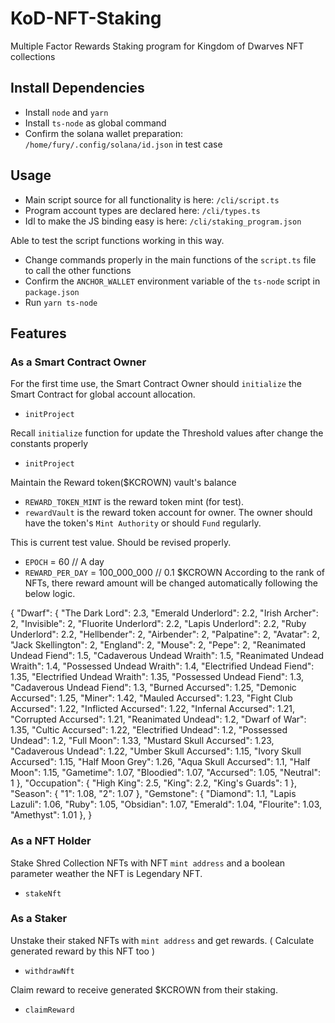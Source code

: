 # KoD-NFT-Staking
Multiple Factor Rewards Staking program for Kingdom of Dwarves NFT collections

## Install Dependencies
- Install `node` and `yarn`
- Install `ts-node` as global command
- Confirm the solana wallet preparation: `/home/fury/.config/solana/id.json` in test case

## Usage
- Main script source for all functionality is here: `/cli/script.ts`
- Program account types are declared here: `/cli/types.ts`
- Idl to make the JS binding easy is here: `/cli/staking_program.json`

Able to test the script functions working in this way.
- Change commands properly in the main functions of the `script.ts` file to call the other functions
- Confirm the `ANCHOR_WALLET` environment variable of the `ts-node` script in `package.json`
- Run `yarn ts-node`

## Features

### As a Smart Contract Owner
For the first time use, the Smart Contract Owner should `initialize` the Smart Contract for global account allocation.
- `initProject`
 
Recall `initialize` function for update the Threshold values after change the constants properly
- `initProject` 

Maintain the Reward token($KCROWN) vault's balance
- `REWARD_TOKEN_MINT` is the reward token mint (for test).
- `rewardVault` is the reward token account for owner. The owner should have the token's `Mint Authority` or should `Fund` regularly.

This is current test value. Should be revised properly.
- `EPOCH` = 60                                    // A day 
- `REWARD_PER_DAY` = 100_000_000                  // 0.1 $KCROWN 
According to the rank of NFTs, there reward amount will be changed automatically following the below logic.

{
  "Dwarf": {
    "The Dark Lord": 2.3,
    "Emerald Underlord": 2.2,
    "Irish Archer": 2,
    "Invisible": 2,
    "Fluorite Underlord": 2.2,
    "Lapis Underlord": 2.2,
    "Ruby Underlord": 2.2,
    "Hellbender": 2,
    "Airbender": 2,
    "Palpatine": 2,
    "Avatar": 2,
    "Jack Skellington": 2,
    "England": 2,
    "Mouse": 2,
    "Pepe": 2,
    "Reanimated Undead Fiend": 1.5,
    "Cadaverous Undead Wraith": 1.5,
    "Reanimated Undead Wraith": 1.4,
    "Possessed Undead Wraith": 1.4,
    "Electrified Undead Fiend": 1.35,
    "Electrified Undead Wraith": 1.35,
    "Possessed Undead Fiend": 1.3,
    "Cadaverous Undead Fiend": 1.3,
    "Burned Accursed": 1.25,
    "Demonic Accursed": 1.25,
    "Miner": 1.42,
    "Mauled Accursed": 1.23,
    "Fight Club Accursed": 1.22,
    "Inflicted Accursed": 1.22,
    "Infernal Accursed": 1.21,
    "Corrupted Accursed": 1.21,
    "Reanimated Undead": 1.2,
    "Dwarf of War": 1.35,
    "Cultic Accursed": 1.22,
    "Electrified Undead": 1.2,
    "Possessed Undead": 1.2,
    "Full Moon": 1.33,
    "Mustard Skull Accursed": 1.23,
    "Cadaverous Undead": 1.22,
    "Umber Skull Accursed": 1.15,
    "Ivory Skull Accursed": 1.15,
    "Half Moon Grey": 1.26,
    "Aqua Skull Accursed": 1.1,
    "Half Moon": 1.15,
    "Gametime": 1.07,
    "Bloodied": 1.07,
    "Accursed": 1.05,
    "Neutral": 1
  },
  "Occupation": {
    "High King": 2.5,
    "King": 2.2,
    "King's Guards": 1
  },
  "Season": {
    "1": 1.08,
    "2": 1.07
  },
  "Gemstone": {
    "Diamond": 1.1,
    "Lapis Lazuli": 1.06,
    "Ruby": 1.05,
    "Obsidian": 1.07,
    "Emerald": 1.04,
    "Flourite": 1.03,
    "Amethyst": 1.01
  },
}

### As a NFT Holder
Stake Shred Collection NFTs with NFT `mint address` and a boolean parameter weather the NFT is Legendary NFT.
- `stakeNft`

### As a Staker
Unstake their staked NFTs with `mint address` and get rewards. ( Calculate generated reward by this NFT too )
- `withdrawNft`

Claim reward to receive generated $KCROWN from their staking.
- `claimReward`
